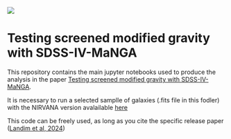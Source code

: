 [![](https://img.shields.io/badge/arXiv-2308.05807%20-red.svg)](https://arxiv.org/abs/2308.05807)


# Testing screened modified gravity with SDSS-IV-MaNGA


This repository contains the main jupyter notebooks used to produce the analysis in the paper [Testing screened modified gravity with SDSS-IV-MaNGA](https://arxiv.org/abs/2308.05807). 

It is necessary to run a selected samplle of galaxies (.fits file in this fodler) with the NIRVANA version avalailable [here](https://github.com/ricardoclandim/NIRVANA/tree/asymdrift)  

This code can be freely used, as long as you cite the specific release paper ([Landim et al, 2024](https://arxiv.org/abs/2308.05807))
